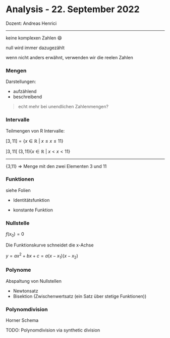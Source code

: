 # Analysis - 22. September 2022
Dozent: Andreas Henrici

---

keine komplexen Zahlen :smile:

null wird immer dazugezählt

wenn nicht anders erwähnt, verwenden wir die reelen Zahlen

### Mengen

Darstellungen:
- aufzählend
- beschreibend

>echt mehr bei unendlichen Zahlenmengen?


### Intervalle

Teilmengen von R Intervalle:

$[3,11] = \{x \in \mathbb{R} \ | \ x \leq x \leq 11\}$

$]3,11[ \ (3,11) \{x \in \mathbb{R} \ | \ x < x < 11\}$

---

{3,11} => Menge mit den zwei Elementen 3 und 11

### Funktionen

siehe Folien

- Identitätsfunktion

- konstante Funktion

### Nullstelle

$f(x_0) = 0$

Die Funktionskurve schneidet die x-Achse

$y = ax^2 + bx + c = a(x - x_1)(x - x_2)$

### Polynome

Abspaltung von Nullstellen

- Newtonsatz
- Bisektion (Zwischenwertsatz (ein Satz über stetige Funktionen))

### Polynomdivision

Horner Schema

TODO: Polynomdivision via synthetic division
